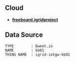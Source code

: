 Cloud
--------------------------

* **[freeboard.igridproject](http://freeboard.igridproject.info)**

Data Source
--------------------------

```
TYPE        : Dweet.io
NAME        : kb01
THING NAME  : igrid-iotgw-kb01
```
